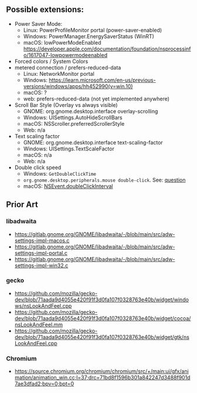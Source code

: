 ## Possible extensions:
* Power Saver Mode:
  * Linux: PowerProfileMonitor portal (power-saver-enabled)
  * Windows: PowerManager.EnergySaverStatus (WinRT)
  * macOS: lowPowerModeEnabled <https://developer.apple.com/documentation/foundation/nsprocessinfo/1617047-lowpowermodeenabled>
* Forced colors / System Colors
* metered connection / prefers-reduced-data
  * Linux: NetworkMonitor portal
  * Windows: https://learn.microsoft.com/en-us/previous-versions/windows/apps/hh452990(v=win.10)
  * macOS: ?
  * web: prefers-reduced-data (not yet implemented anywhere)
* Scroll Bar Style (Overlay vs always visible)
  * GNOME: org.gnome.desktop.interface overlay-scrolling
  * Windows: UISettings.AutoHideScrollBars
  * macOS: NSScroller.preferredScrollerStyle
  * Web: n/a
* Text scaling factor
  * GNOME: org.gnome.desktop.interface text-scaling-factor
  * Windows: UISettings.TextScaleFactor
  * macOS: n/a
  * Web: n/a
* Double click speed
  * Windows: `GetDoubleClickTime`
  * `org.gnome.desktop.peripherals.mouse double-click`. See: [question](https://discourse.gnome.org/t/what-should-i-use-to-get-the-double-click-time/19917)
  * macOS: [NSEvent.doubleClickInterval](https://developer.apple.com/documentation/appkit/nsevent/1528384-doubleclickinterval)

## Prior Art
### libadwaita
* <https://gitlab.gnome.org/GNOME/libadwaita/-/blob/main/src/adw-settings-impl-macos.c>
* <https://gitlab.gnome.org/GNOME/libadwaita/-/blob/main/src/adw-settings-impl-portal.c>
* <https://gitlab.gnome.org/GNOME/libadwaita/-/blob/main/src/adw-settings-impl-win32.c>

### gecko
* <https://github.com/mozilla/gecko-dev/blob/71aada9d4055e420f91f3d0fa107f0328763e40b/widget/windows/nsLookAndFeel.cpp>
* <https://github.com/mozilla/gecko-dev/blob/71aada9d4055e420f91f3d0fa107f0328763e40b/widget/cocoa/nsLookAndFeel.mm>
* <https://github.com/mozilla/gecko-dev/blob/71aada9d4055e420f91f3d0fa107f0328763e40b/widget/gtk/nsLookAndFeel.cpp>

### Chromium
* <https://source.chromium.org/chromium/chromium/src/+/main:ui/gfx/animation/animation_win.cc;l=37;drc=71bd8f1596b301a842247d3488f901d7ae3dfad2;bpv=0;bpt=0>
